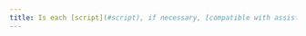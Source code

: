 ```yaml
---
title: Is each [script](#script), if necessary, [compatible with assistive technologies](#compatible-with-assistive-technologies)?
---
```

